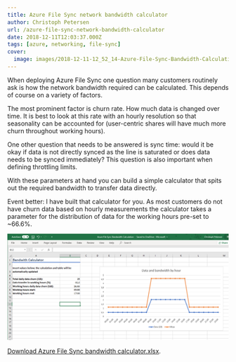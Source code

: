 ```yaml
---
title: Azure File Sync network bandwidth calculator
author: Christoph Petersen
url: /azure-file-sync-network-bandwidth-calculator
date: 2018-12-11T12:03:37.000Z
tags: [azure, networking, file-sync]
cover: 
  image: images/2018-12-11-12_52_14-Azure-File-Sync-Bandwidth-Calculation---Excel.png
---
```


When deploying Azure File Sync one question many customers routinely ask is how the network bandwidth required can be calculated. This depends of course on a variety of factors.

The most prominent factor is churn rate. How much data is changed over time. It is best to look at this rate with an hourly resolution so that seasonality can be accounted for (user-centric shares will have much more churn throughout working hours).

One other question that needs to be answered is sync time: would it be okay if data is not directly synced as the line is saturated or does data needs to be synced immediately? This question is also important when defining throttling limits.

With these parameters at hand you can build a simple calculator that spits out the required bandwidth to transfer data directly.

Event better: I have built that calculator for you. As most customers do not have churn data based on hourly measurements the calculator takes a parameter for the distribution of data for the working hours pre-set to ~66.6%.

![Screenshot of Azure FIle Sync bandwidth calculator](images/image.png)

[Download Azure File Sync bandwidth calculator.xlsx](https://blogpterschende.blob.core.windows.net/uploads/Azure%20File%20Sync%20bandwidth%20calculator.xlsx).
